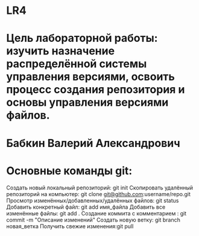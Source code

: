 # LR4
# Цель лабораторной работы: изучить назначение распределённой системы управления версиями, освоить процесс создания репозитория и основы управления версиями файлов.
# Бабкин Валерий Александрович
# Основные команды git:
Создать новый локальный репозиторий: git init 
Скопировать удалённый репозиторий на компьютер: git clone git@github.com:username/repo.git 
Просмотр изменённых/добавленных/удалённых файлов: git status
Добавить конкретный файл: git add имя_файла
Добавить все изменённые файлы: git add .
Создание коммита с комментарием : git commit -m "Описание изменений"
Создать новую ветку: git branch новая_ветка
Получить свежие изменения:git pull
